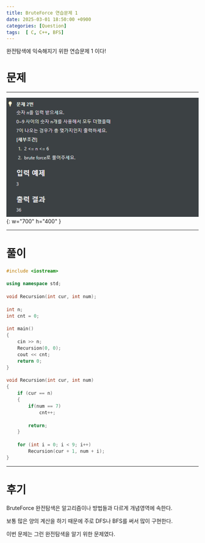 ```yaml
---
title: BruteForce 연습문제 1
date: 2025-03-01 18:50:00 +0900
categories: [Question]  
tags:  [ C, C++, BFS]
---
```


완전탐색에 익숙해지기 위한 연습문제 1 이다!

# 문제   
---------------------------------------
![Desktop View](/assets/img/bruteforce1.png){: w="700" h="400" }

---------------------------------------

# 풀이

```c++
#include <iostream>

using namespace std;

void Recursion(int cur, int num);

int n;
int cnt = 0;

int main()
{
    cin >> n;
    Recursion(0, 0);
    cout << cnt;
    return 0;
}

void Recursion(int cur, int num)
{
    if (cur == n)
    {
        if(num == 7)
            cnt++;
        
        return;
    }
    
    for (int i = 0; i < 9; i++)
        Recursion(cur + 1, num + i);
}
```
---------------------------------------

# 후기

BruteForce 완전탐색은 알고리즘이나 방법들과 다르게 개념영역에 속한다.

보통 많은 양의 계산을 하기 때문에 주로 DFS나 BFS를 써서 많이 구현한다.

이번 문제는 그런 완전탐색을 알기 위한 문제였다.
